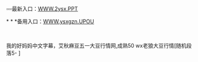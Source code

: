 <p>
	▫▫▫最新入口：<a href="http://www.baidu.com/link?url=6MA2SWnO3Raqke39an_0PUxosM6ZrUGzi1BN9tNnlPW&wd">WWW.2ysx.PPT</a> 
	<p>
		*
*
*备用入口：<a href="http://www.baidu.com/link?url=6MA2SWnO3Raqke39an_0PUxosM6ZrUGzi1BN9tNnlPW&wd">WWW.ysxgzn.UPOU</a> 
	</p>
	<p>
		<br />
	</p>
	<p>
		我的好妈妈中文字幕，艾秋麻豆五一大豆行情网,成熟50 wx老狼大豆行情[随机段落5-
]
	</p>
